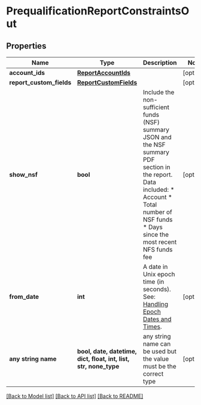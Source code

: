 # PrequalificationReportConstraintsOut


## Properties
Name | Type | Description | Notes
------------ | ------------- | ------------- | -------------
**account_ids** | [**ReportAccountIds**](ReportAccountIds.md) |  | [optional] 
**report_custom_fields** | [**ReportCustomFields**](ReportCustomFields.md) |  | [optional] 
**show_nsf** | **bool** | Include the non-sufficient funds (NSF) summary JSON and the NSF summary PDF section in the report. Data included: * Account  * Total number of NSF funds  * Days since the most recent NFS funds fee | [optional] 
**from_date** | **int** | A date in Unix epoch time (in seconds). See: [Handling Epoch Dates and Times](https://developer.mastercard.com/open-banking-us/documentation/codes-and-formats/). | [optional] 
**any string name** | **bool, date, datetime, dict, float, int, list, str, none_type** | any string name can be used but the value must be the correct type | [optional]

[[Back to Model list]](../README.md#documentation-for-models) [[Back to API list]](../README.md#documentation-for-api-endpoints) [[Back to README]](../README.md)


